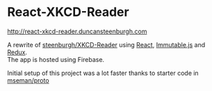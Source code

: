 # React-XKCD-Reader
http://react-xkcd-reader.duncansteenburgh.com

A rewrite of [steenburgh/XKCD-Reader](http://www.github.com/steenburgh/XKCD-Reader) using [React](https://facebook.github.io/react/), [Immutable.js](https://facebook.github.io/immutable-js/) and [Redux](http://redux.js.org/).  
The app is hosted using Firebase.

Initial setup of this project was a lot faster thanks to starter code in [mseman/proto](http://www.github.com/mseman/proto)
